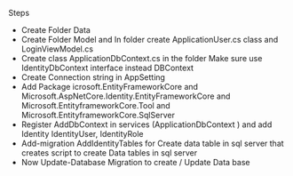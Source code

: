 Steps

- Create Folder Data
- Create Folder Model and In folder create ApplicationUser.cs class and LoginViewModel.cs 
- Create class ApplicationDbContext.cs in the folder
	Make sure use IdentityDbContext interface instead DBContext
- Create Connection string in AppSetting
- Add Package icrosoft.EntityFrameworkCore and Microsoft.AspNetCore.Identity.EntityFrameworkCore and Microsoft.EntityframeworkCore.Tool and Microsoft.EntityframeworkCore.SqlServer
- Register AddDbContext in services (ApplicationDbContext ) and add Identity IdentityUser, IdentityRole
- Add-migration AddIdentityTables for Create data table in sql server that creates script to create Data tables in sql server 
- Now Update-Database Migration to create / Update Data base


